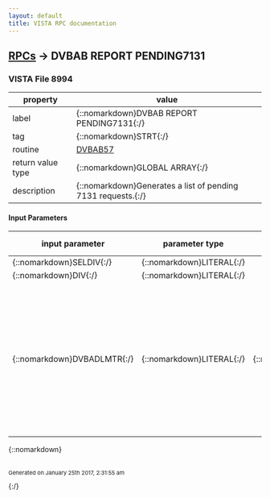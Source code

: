 ```yaml
---
layout: default
title: VISTA RPC documentation
---
```




## [RPCs](TableOfContent.md) &#8594; DVBAB REPORT PENDING7131 



### VISTA File 8994 


 property | value 
--- | --- 
 label | {::nomarkdown}DVBAB REPORT PENDING7131{:/}
 tag | {::nomarkdown}STRT{:/}
 routine | [DVBAB57](http://code.osehra.org/dox/Routine_DVBAB57_source.html)
 return value type | {::nomarkdown}GLOBAL ARRAY{:/}
 description | {::nomarkdown}Generates a list of pending 7131 requests.{:/}

#### Input Parameters

| input parameter | parameter type | maximum data length | required | description | 
| --- | --- | --- | --- | --- | 
| {::nomarkdown}SELDIV{:/} | {::nomarkdown}LITERAL{:/} |  | {::nomarkdown}true{:/} |  | 
| {::nomarkdown}DIV{:/} | {::nomarkdown}LITERAL{:/} |  | {::nomarkdown}true{:/} |  | 
| {::nomarkdown}DVBADLMTR{:/} | {::nomarkdown}LITERAL{:/} | {::nomarkdown}1{:/} | {::nomarkdown}true{:/} | {::nomarkdown}This parameter is used to indicate whether the report will create a plain text format or a comma delimited output format. DVBADLMTR=0 means report will be in plain text and DVBADLMTR=1 means create output in comma delimited format.{:/} | 

{::nomarkdown} <br/><br/><p style="font-size: 11px">Generated on January 25th 2017, 2:31:55 am</p>{:/}